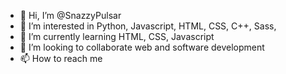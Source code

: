 - 👋 Hi, I’m @SnazzyPulsar
- 👀 I’m interested in Python, Javascript, HTML, CSS, C++, Sass, 
- 🌱 I’m currently learning HTML, CSS, Javascript
- 💞️ I’m looking to collaborate web and software development
- 📫 How to reach me

<!---
SnazzyPulsar/SnazzyPulsar is a ✨ special ✨ repository because its `README.md` (this file) appears on your GitHub profile.
You can click the Preview link to take a look at your changes.
--->
